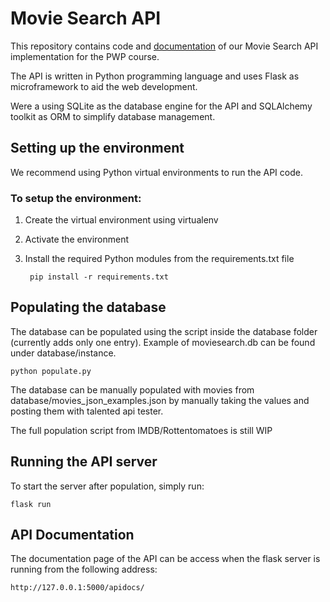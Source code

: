 # Movie Search API

This repository contains code and [documentation](https://github.com/eemelihayrynen/PWP/wiki) of our Movie Search API implementation for the PWP course.

The API is written in Python programming language and uses Flask as microframework to aid the web development.

Were a using SQLite as the database engine for the API and SQLAlchemy toolkit as ORM to simplify database management.

## Setting up the environment

We recommend using Python virtual environments to run the API code.

### To setup the environment:

1. Create the virtual environment using virtualenv
2. Activate the environment
3. Install the required Python modules from the requirements.txt file

        pip install -r requirements.txt

## Populating the database
The database can be populated using the script inside the database folder (currently adds only one entry). Example of moviesearch.db can be found under database/instance.

    python populate.py

The database can be manually populated with movies from database/movies_json_examples.json by manually taking the values and posting them with talented api tester.

The full population script from IMDB/Rottentomatoes is still WIP

## Running the API server

To start the server after population, simply run:

    flask run


## API Documentation

The documentation page of the API can be access when the flask server is running from the following address:

    http://127.0.0.1:5000/apidocs/
